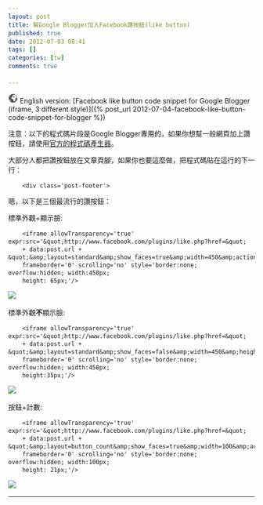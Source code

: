 ```yaml
---
layout: post
title: 幫Google Blogger加入Facebook讚按鈕(like button)
published: true
date: 2012-07-03 08:41
tags: []
categories: [tw]
comments: true

---
```


![](/images/world.png) English version: [Facebook like button code snippet for Google Blogger (iframe, 3 different style)]({% post_url 2012-07-04-facebook-like-button-code-snippet-for-blogger %})

注意：以下的程式碼片段是Google Blogger專用的，如果你想幫一般網頁加上讚按鈕，請使用[官方的程式碼產生器][1]。  
  
大部分人都把讚按鈕放在文章頁腳，如果你也要這麼做，把程式碼貼在這行的下一行：  

		<div class='post-footer'>  
		  
  
嗯，以下是三個最流行的讚按鈕：  
  
標準外觀+顯示臉:  

		<iframe allowTransparency='true' expr:src='&quot;http://www.facebook.com/plugins/like.php?href=&quot; 
		+ data:post.url + &quot;&amp;layout=standard&amp;show_faces=true&amp;width=450&amp;action=like&amp;font=verdana&amp;colorscheme=light&quot;' 
		frameborder='0' scrolling='no' style='border:none; overflow:hidden; width:450px; 
		height: 65px;'/>

[![][2]][3]

  
  
標準外觀**不**顯示臉:  

		<iframe allowTransparency='true' expr:src='&quot;http://www.facebook.com/plugins/like.php?href=&quot; 
		+ data:post.url + &quot;&amp;layout=standard&amp;show_faces=false&amp;width=450&amp;height=35&amp;action=like&amp;font=verdana&amp;colorscheme=light&quot;' 
		frameborder='0' scrolling='no' style='border:none; overflow:hidden; width:450px; 
		height:35px;'/>

[![][4]][4]

  
  
按鈕+計數:  

		<iframe allowTransparency='true' expr:src='&quot;http://www.facebook.com/plugins/like.php?href=&quot; 
		+ data:post.url + &quot;&amp;layout=button_count&amp;show_faces=true&amp;width=100&amp;action=like&amp;font=verdana&amp;colorscheme=light&quot;' 
		frameborder='0' scrolling='no' style='border:none; overflow:hidden; width:100px; 
		height: 21px;'/>

[![][5]][5]

  
  

----



[1]: https://developers.facebook.com/docs/reference/plugins/like/
[2]: http://3.bp.blogspot.com/-b9DumAT8kZI/T_N82tFhilI/AAAAAAAAAzE/0NrsXhAKgQI/s320/standar_face.png
[3]: http://3.bp.blogspot.com/-b9DumAT8kZI/T_N82tFhilI/AAAAAAAAAzE/0NrsXhAKgQI/s1600/standar_face.png
[4]: http://2.bp.blogspot.com/-2UZjEw2x3BI/T_N83HSewOI/AAAAAAAAAzM/Mb-riTy83Z0/s1600/standar_no_face.png
[5]: http://4.bp.blogspot.com/-UzLSA5QSPBE/T_N814CtiMI/AAAAAAAAAzA/yMetgPJ_jaI/s1600/button_count.png
